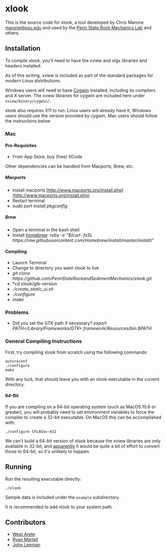 # xlook

This is the source code for xlook, a tool developed by Chris Marone
<marone@psu.edu> and used by the [Penn State Rock Mechanics
Lab](http://rockmechanics.psu.edu) and others.

## Installation
To compile xlook, you'll need to have the xview and olgx libraries and headers
installed.

As of this writing, xview is included as part of the standard packages
for modern Linux distributions.

Windows users will need to have [Cygwin](http://www.cygwin.com/) installed,
including its compilers and X server. The xview libraries for cygwin are
included here under `xview/binary/cygwin/`.

xlook also requires X11 to run. Linux users will already have it, Windows users
should use the version provided by cygwin. Mac users should follow the instructions
below

### Mac

#### Pre-Requisites

- From App Store, buy (free) XCode

Other dependencies can be handled from Macports, Brew, etc.

##### Macports
- Install macports [http://www.macports.org/install.php](http://www.macports.org/install.php)
- Restart terminal
- *sudo port install pkgconfig*

##### Brew
- Open a terminal in the bash shell
- Install [homebrew](http://brew.sh): *ruby -e "$(curl -fsSL https<nolink>://raw.githubusercontent.com/Homebrew/install/master/install)"*

#### Compiling
- Launch Terminal
- Change to directory you want xlook to live
- *git clone https<nolink>://github.com/PennStateRockandSedimentMechanics/xlook.git*
- *cd xlook/gtk-version
- *./create_static_ui.sh*
- *./configure*
- *make*

### Problems
- Did you set the GTK path if necessary? *export PATH=/Library/Frameworks/GTK+.framework/Resources/bin:$PATH*




### General Compiling Instructions

First, try compiling xlook from scratch using the following commands:

    autoreconf
    ./configure
    make

With any luck, that should leave you with an xlook executable in the current
directory.

#### 64-Bit

If you are compiling on a 64-bit operating system (such as MacOS 10.6 or
greater), you will probably need to set environment variables to
force the compiler to create a 32-bit executable. On MacOS this can be
accomplished with:

    ./configure CFLAGS=-m32

We can't build a 64-bit version of xlook because the xview libraries are only
available in 32-bit, and
[apparently](http://www.physionet.org/physiotools/xview/#64-bit) it would be
quite a bit of effort to convert those to 64-bit, so it's unlikely to happen.

## Running

Run the resulting executable directly:

    ./xlook

Sample data is included under the `example` subdirectory.

It is recommended to add xlook to your system path.

## Contributors
- [West Arete](http://westarete.com/)
- [Ryan Martell](http://www.martellventures.com)
- [John Leeman](http://www.johnrleeman.com)

